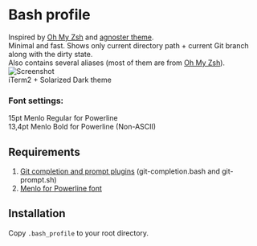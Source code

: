 # Bash profile
Inspired by [Oh My Zsh](https://github.com/robbyrussell/oh-my-zsh) and [agnoster theme](https://github.com/robbyrussell/oh-my-zsh/wiki/Themes#agnoster). <br/>
Minimal and fast. Shows only current directory path + current Git branch along with the dirty state. <br/>
Also contains several aliases (most of them are from [Oh My Zsh](https://github.com/robbyrussell/oh-my-zsh/wiki/Cheatsheet)).
![Screenshot](https://cloud.githubusercontent.com/assets/5172360/17292476/fd130300-57f2-11e6-8eee-b4690c93c0ae.png)<br/>
iTerm2 + Solarized Dark theme<br/>
### Font settings:<br/>
15pt Menlo Regular for Powerline<br/>
13,4pt Menlo Bold for Powerline (Non-ASCII)

## Requirements
1. [Git completion and prompt plugins](https://github.com/git/git/tree/master/contrib/completion) (git-completion.bash and git-prompt.sh)
2. [Menlo for Powerline font](https://github.com/abertsch/Menlo-for-Powerline)

## Installation
Copy `.bash_profile` to your root directory.
